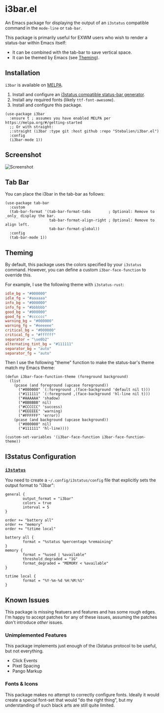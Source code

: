 # i3bar.el

An Emacs package for displaying the output of an `i3status` compatible command in the `mode-line`
or `tab-bar`.

This package is primarily useful for EXWM users who wish to render a status-bar within Emacs itself:

- It can be combined with the tab-bar to save vertical space.
- It can be themed by Emacs (see [Theming](#theming)).

## Installation

`i3bar` is available on [MELPA](https://melpa.org/#/i3bar).

1. Install and configure an [i3status compatible status-bar generator](https://wiki.archlinux.org/title/I3#i3status).
2. Install any required fonts (likely `ttf-font-awesome`).
3. Install and configure this package.

```elisp
(use-package i3bar
  :ensure t ; assumes you have enabled MELPA per https://melpa.org/#/getting-started
  ;; Or with straight:
  ;:straight (i3bar :type git :host github :repo "Stebalien/i3bar.el")
  :config
  (i3bar-mode 1))
```

## Screenshot

![Screenshot](screenshot.png)

## Tab Bar

You can place the i3bar in the tab-bar as follows:

```elisp
(use-package tab-bar
  :custom
  (tab-bar-format '(tab-bar-format-tabs        ; Optional: Remove to _only_ display the bar.
                    tab-bar-format-align-right ; Optional: Remove to align left.
                    tab-bar-format-global))
  :config
  (tab-bar-mode 1))
```

## Theming

By default, this package uses the colors specified by your `i3status` command. However, you can
define a custom `i3bar-face-function` to override this.

For example, I use the following theme with `i3status-rust`:

```toml
idle_bg = "#000000"
idle_fg = "#aaaaaa"
info_bg = "#000000"
info_fg = "#bbbbbb"
good_bg = "#000000"
good_fg = "#cccccc"
warning_bg = "#000000"
warning_fg = "#eeeeee"
critical_bg = "#000000"
critical_fg = "#ffffff"
separator = "\ue0b2"
alternating_tint_bg = "#111111"
separator_bg = "auto"
separator_fg = "auto"
```

Then I use the following "theme" function to make the status-bar's theme match my Emacs theme:

```elisp
(defun i3bar-face-function-theme (foreground background)
  (list
    (pcase (and foreground (upcase foreground))
      ("#000000" `(:foreground ,(face-background 'default nil t)))
      ("#111111" `(:foreground ,(face-background 'hl-line nil t)))
      ("#AAAAAA" 'shadow)
      ("#BBBBBB" nil)
      ("#CCCCCC" 'success)
      ("#EEEEEE" 'warning)
      ("#FFFFFF" 'error))
    (pcase (and background (upcase background))
      ("#000000" nil)
      ("#111111" 'hl-line))))

(custom-set-variables '(i3bar-face-function i3bar-face-function-theme))
```

## I3status Configuration

### [`i3status`](https://github.com/i3/i3status)

You need to create a `~/.config/i3status/config` file that explicitly sets the output format to "i3bar":

```text
general {
        output_format = "i3bar"
        colors = true
        interval = 5
}

order += "battery all"
order += "memory"
order += "tztime local"

battery all {
        format = "%status %percentage %remaining"
}
memory {
        format = "%used | %available"
        threshold_degraded = "1G"
        format_degraded = "MEMORY < %available"
}

tztime local {
        format = "%Y-%m-%d %H:%M:%S"
}
```


## Known Issues

This package is missing featuers and features and has some rough edges. I'm happy to accept patches
for any of these issues, assuming the patches don't introduce _other_ issues.

### Unimplemented Features

This package implements just enough of the i3status protocol to be useful, but not everything.

- Click Events
- Pixel Spacing
- Pango Markup

### Fonts & Icons

This package makes no attempt to correctly configure fonts. Ideally it would create a special
font-set that would "do the right thing", but my understanding of such black arts are still quite
limited.
